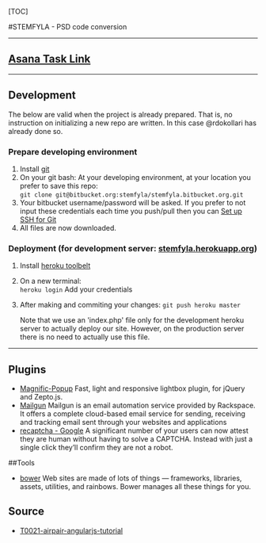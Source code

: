 [TOC] 

#STEMFYLA - PSD code conversion

***

## [Asana Task Link](https://app.asana.com/0/21425644731737/21425644731744) 

***

## Development
The below are valid when the project is already prepared. That is, no instruction on initializing a new repo are written. In this case @rdokollari has already done so. 
### Prepare developing environment
1. Install [git](http://git-scm.com/downloads)
2. On your git bash:
	At your developing environment, at your location you prefer to save this repo:  
	`git clone git@bitbucket.org:stemfyla/stemfyla.bitbucket.org.git`  
3. Your bitbucket username/password will be asked. If you prefer to not input these credentials each time you push/pull then you can [Set up SSH for Git](https://confluence.atlassian.com/display/BITBUCKET/Set+up+SSH+for+Git)  
4. All files are now downloaded.  

### Deployment (for development server: [stemfyla.herokuapp.org](http://stemfyla.herokuapp.org))
1. Install [heroku toolbelt](https://toolbelt.heroku.com/)
2. On a new terminal:  
	`heroku login` Add your credentials
3. After making and commiting your changes:
	`git push heroku master`
	
	Note that we use an 'index.php' file only for the development heroku server to actually deploy our site. However, on the production server there is no need to actually use this file. 
***

## Plugins
- [Magnific-Popup](https://github.com/dimsemenov/Magnific-Popup) Fast, light and responsive lightbox plugin, for jQuery and Zepto.js.
- [Mailgun](https://mailgun.com/) Mailgun is an email automation service provided by Rackspace. It offers a complete cloud-based email service for sending, receiving and tracking email sent through your websites and applications
- [recaptcha - Google](https://www.google.com/recaptcha/intro/index.html) A significant number of your users can now attest they are human without having to solve a CAPTCHA. Instead with just a single click they’ll confirm they are not a robot.                               

##Tools
- [bower](http://bower.io/) Web sites are made of lots of things — frameworks, libraries, assets, utilities, and rainbows. Bower manages all these things for you.

## Source
- [T0021-airpair-angularjs-tutorial](https://github.com/airpair/T0021-airpair-angularjs-tutorial)